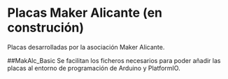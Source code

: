 # Placas Maker Alicante (en construción)
Placas desarrolladas por la asociación Maker Alicante. 

##MakAlc_Basic
Se facilitan los ficheros necesarios para poder añadir las placas al entorno de programación de Arduino y PlatformIO.

